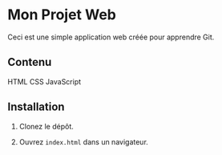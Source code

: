 # Mon Projet Web 

Ceci est une simple application web créée pour apprendre Git. 

## Contenu 
HTML 
CSS 
JavaScript 

## Installation 
1. Clonez le dépôt. 

2. Ouvrez `index.html` dans un navigateur.

